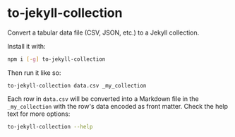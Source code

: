 # to-jekyll-collection
Convert a tabular data file (CSV, JSON, etc.) to a Jekyll collection.

Install it with:

```sh
npm i [-g] to-jekyll-collection
```

Then run it like so:

```
to-jekyll-collection data.csv _my_collection
```

Each row in `data.csv` will be converted into a Markdown file in the
`_my_collection` with the row's data encoded as front matter. Check the help
text for more options:

```sh
to-jekyll-collection --help
```
